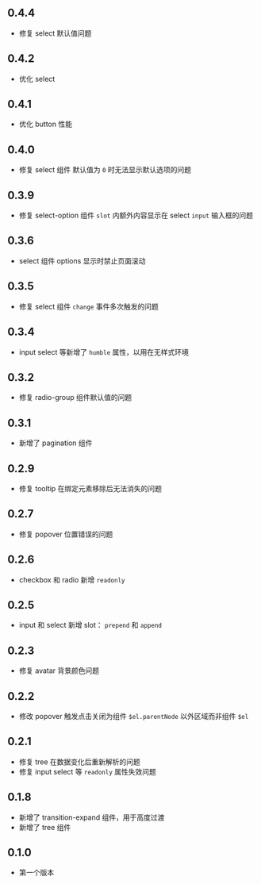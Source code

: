 ## 0.4.4
- 修复 select 默认值问题

## 0.4.2
- 优化 select

## 0.4.1
- 优化 button 性能

## 0.4.0
- 修复 select 组件 默认值为 `0` 时无法显示默认选项的问题

## 0.3.9
- 修复 select-option 组件 `slot` 内额外内容显示在 select `input` 输入框的问题

## 0.3.6
- select 组件 options 显示时禁止页面滚动

## 0.3.5
- 修复 select 组件 `change` 事件多次触发的问题

## 0.3.4
- input select 等新增了 `humble` 属性，以用在无样式环境

## 0.3.2
- 修复 radio-group 组件默认值的问题

## 0.3.1
- 新增了 pagination 组件

## 0.2.9
- 修复 tooltip 在绑定元素移除后无法消失的问题

## 0.2.7
- 修复 popover 位置错误的问题

## 0.2.6
- checkbox 和 radio 新增 `readonly`

## 0.2.5
- input 和 select 新增 slot： `prepend` 和 `append`

## 0.2.3
- 修复 avatar 背景颜色问题

## 0.2.2
- 修改 popover 触发点击关闭为组件 `$el.parentNode` 以外区域而非组件 `$el`

## 0.2.1
- 修复 tree 在数据变化后重新解析的问题
- 修复 input select 等 `readonly` 属性失效问题

## 0.1.8
- 新增了 transition-expand 组件，用于高度过渡
- 新增了 tree 组件

## 0.1.0
- 第一个版本